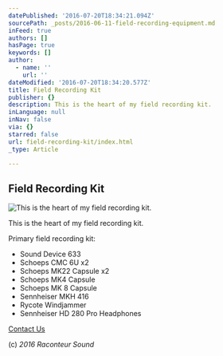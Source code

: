 ```yaml
---
datePublished: '2016-07-20T18:34:21.094Z'
sourcePath: _posts/2016-06-11-field-recording-equipment.md
inFeed: true
authors: []
hasPage: true
keywords: []
author:
  - name: ''
    url: ''
dateModified: '2016-07-20T18:34:20.577Z'
title: Field Recording Kit
publisher: {}
description: This is the heart of my field recording kit.
inLanguage: null
inNav: false
via: {}
starred: false
url: field-recording-kit/index.html
_type: Article

---
```

## Field Recording Kit
![This is the heart of my field recording kit.](https://s3-us-west-2.amazonaws.com/the-grid-img/p/1d65897cf2029ad453ec821f3f4001578541b975.jpg)

This is the heart of my field recording kit.

Primary field recording kit:

* Sound Device 633
* Schoeps CMC 6U x2
* Schoeps MK22 Capsule x2
* Schoeps MK4 Capsule
* Schoeps MK 8 Capsule
* Sennheiser MKH 416
* Rycote Windjammer
* Sennheiser HD 280 Pro Headphones

[Contact Us][0]

(c) _2016 Raconteur Sound_

[0]: http://raconteursound.com/contact